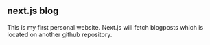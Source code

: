 ## next.js blog

This is my first personal website. Next.js will fetch blogposts which is located on another github repository.
